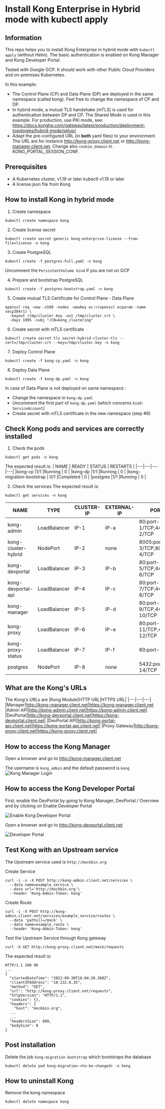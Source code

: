 # Install Kong Enterprise in Hybrid mode with kubectl apply

## Information
This repo helps you to install Kong Enterprise in hybrid mode with `kubectl apply` (without Helm). The basic authentication is enabled on Kong Manager and Kong Developer Portal.

Tested with Google GCP. It should work with other Public Cloud Providers and on-premises Kubernetes.

In this example:
- The Control Plane (CP) and Data Plane (DP) are deployed in the same namespace (called kong). Feel free to change the namespace of CP and DP.
- In hybrid mode, a mutual TLS handshake (mTLS) is used for authentication between DP and CP. The Shared Mode is used in this example. For production, use PKI mode, see: 
https://docs.konghq.com/gateway/latest/production/deployment-topologies/hybrid-mode/setup/
- Adapt the pre-configured URL (in **both** yaml files) to your environment. The URL are for instance http://kong-proxy.client.net or http://kong-manager.client.net. Change also ```cookie_domain``` in KONG_PORTAL_SESSION_CONF.

## Prerequisites
- A Kubernetes cluster, v1.19 or later
kubectl v1.19 or later
- A license.json file from Kong

## How to install Kong in hybrid mode
1) Create namespace
```
kubectl create namespace kong
```

2) Create license secret
```
kubectl create secret generic kong-enterprise-license --from-file=license -n kong
```

3) Create PostgreSQL
```
kubectl create -f postgres-Full.yaml -n kong
```

Uncomment the ```PersistentVolume kind``` if you are not on GCP

4) Prepare and bootstrap PostgreSQL
```
kubectl create -f postgres-bootstrap.yaml -n kong
```


5) Create mutual TLS Certificate for Control Plane - Data Plane
```
openssl req -new -x509 -nodes -newkey ec:<(openssl ecparam -name secp384r1) \
  -keyout /tmp/cluster.key -out /tmp/cluster.crt \
  -days 1095 -subj "/CN=kong_clustering"
```

6) Create secret with mTLS certificate
```
kubectl create secret tls secret-hybrid-cluster-tls --cert=/tmp/cluster.crt --key=/tmp/cluster.key -n kong
````

7) Deploy Control Plane
```
kubectl create -f kong-cp.yaml -n kong
```

8) Deploy Data Plane
```
kubectl create -f kong-dp.yaml -n kong
```

In case of Data Plane is not deployed on same namespace :
- Change the namespace in ```kong-dp.yaml```
- Uncomment the first part of ```kong-dp.yaml``` (which concerns ```kind: ServiceAccount```)
- Create secret with mTLS certificate in the new namespace (step #6)

## Check Kong pods and services are correctly installed
1) Check the pods
```
kubectl get pods -n kong
```

The expected result is:
| NAME | READY | STATUS | RESTARTS |
|---|---|---|---|
|kong-cp   |1/1   |Running   | 0  |
|kong-dp   |1/1   |Running   | 0  |
|kong-migration-bootstrap   | 0/1 |Completed   | 0  |
|postgres   |1/1  |Running   | 0  |

2) Check the services
The expected result is:
```
kubectl get services -n kong
```

| NAME | TYPE | CLUSTER-IP | EXTERNAL-IP | PORT(S) |
|---|---|---|---|---|
| kong-admin | LoadBalancer | IP-1 | IP-a |80:port-1/TCP,443:port-2/TCP |
| kong-cluster-hybrid | NodePort | IP-2  |none | 8005:port-3/TCP,8006:port-4/TCP |
| kong-devportal | LoadBalancer |IP-3 | IP-b|80:port-5/TCP,443:port-6/TCP |
| kong-devportal-api | LoadBalancer |IP-4 | IP-c| 80:port-7/TCP,443:port-8/TCP|
| kong-manager | LoadBalancer |IP-5 |IP-d |80:port-9/TCP,443:port-10/TCP |
| kong-proxy | LoadBalancer |IP-6 |IP-e | 80:port-11/TCP,443:port-12/TCP |
| kong-proxy-status | LoadBalancer |IP-7 |IP-f |80:port-13/TCP  |
| postgres | NodePort |IP-8 | none|5432:port-14/TCP |

## What are the Kong's URLs
The Kong's URLs are
|Kong Module|HTTP URL|HTTPS URL|
|---|---|---|
|Manager|http://kong-manager.client.net|https://kong-manager.client.net
|Admin API|http://kong-admin.client.net|https://kong-admin.client.net|
|DevPortal|http://kong-devportal.client.net|https://kong-devportal.client.net|
|DevPortal API|http://kong-portal-api.client.net|https://kong-portal-api.client.net|
|Proxy Gateway|http://kong-proxy.client.net|https://kong-proxy.client.net|

## How to access the Kong Manager
Open a browser and go to http://kong-manager.client.net

The username is ```kong_admin``` and the default password is ```kong```
![Kong Manager Login](./images/Kong_Manager_login.png)

## How to access the Kong Developer Portal
First, enable the DevPortal by going to Kong Manager, DevPortal / Overview and by clicking on Enable Developer Portal

![Enable Kong Developer Portal](./images/Kong_Enable_DevPortal.png)

Open a browser and go to http://kong-devportal.client.net

![Developer Portal](./images/Kong_DevPortal.png)

## Test Kong with an Upstream service

The Upstream service used is ```http://mockbin.org```

Create Service
```
curl -i -s -X POST http://kong-admin.client.net/services \
  --data name=example_service \
  --data url='http://mockbin.org'\
  --header 'Kong-Admin-Token: kong'
  ```

Create Route
```
curl -i -X POST http://kong-admin.client.net/services/example_service/routes \
  --data 'paths[]=/mock' \
  --data name=example_route \
  --header 'Kong-Admin-Token: kong'
```

Test the Upstream Service through Kong gateway
```
curl -X GET http://kong-proxy.client.net/mock/requests
```
The expected result is:
```
HTTP/1.1 200 OK
...
{
  "startedDateTime": "2022-09-30T16:04:20.368Z",
  "clientIPAddress": "10.132.0.35",
  "method": "GET",
  "url": "http://kong-proxy.client.net/requests",
  "httpVersion": "HTTP/1.1",
  "cookies": {},
  "headers": {
    "host": "mockbin.org",
  ...
  ...
  "headersSize": 600,
  "bodySize": 0
}
```

## Post installation
Delete the job ```kong-migration-bootstrap``` which bootstraps the database

```
kubectl delete pod kong-migration-<to-be-changed> -n kong
```

## How to uninstall Kong
Remove the kong namespace

```
kubectl delete namespace kong
```